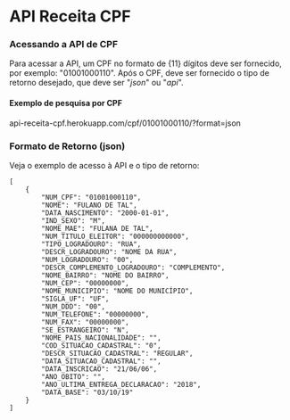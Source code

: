 # API Receita CPF

### Acessando a API de CPF

Para acessar a API, um CPF no formato de {11} dígitos deve ser fornecido, por exemplo: "01001000110".
Após o CPF, deve ser fornecido o tipo de retorno desejado, que deve ser "*json*" ou "*api*".

#### Exemplo de pesquisa por CPF

api-receita-cpf.herokuapp.com/cpf/01001000110/?format=json

### Formato de Retorno (json)

Veja o exemplo de acesso à API e o tipo de retorno:

```
[
    {
        "NUM_CPF": "01001000110",
        "NOME": "FULANO DE TAL",
        "DATA_NASCIMENTO": "2000-01-01",
        "IND_SEXO": "M",
        "NOME_MAE": "FULANA DE TAL",
        "NUM_TITULO_ELEITOR": "000000000000",
        "TIPO_LOGRADOURO": "RUA",
        "DESCR_LOGRADOURO": "NOME DA RUA",
        "NUM_LOGRADOURO": "00",
        "DESCR_COMPLEMENTO_LOGRADOURO": "COMPLEMENTO",
        "NOME_BAIRRO": "NOME DO BAIRRO",
        "NUM_CEP": "00000000",
        "NOME_MUNICIPIO": "NOME DO MUNICÍPIO",
        "SIGLA_UF": "UF",
        "NUM_DDD": "00",
        "NUM_TELEFONE": "00000000",
        "NUM_FAX": "00000000",
        "SE_ESTRANGEIRO": "N",
        "NOME_PAIS_NACIONALIDADE": "",
        "COD_SITUACAO_CADASTRAL": "0",
        "DESCR_SITUACAO_CADASTRAL": "REGULAR",
        "DATA_SITUACAO_CADASTRAL": "",
        "DATA_INSCRICAO": "21/06/06",
        "ANO_OBITO": "",
        "ANO_ULTIMA_ENTREGA_DECLARACAO": "2018",
        "DATA_BASE": "03/10/19"
    }
]
```